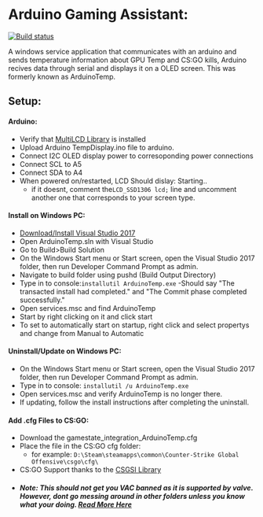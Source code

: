 # Arduino Gaming Assistant:
[![Build status](https://ci.appveyor.com/api/projects/status/1mwgon2hh7qqcg89?svg=true)](https://ci.appveyor.com/project/bman46/gpu-arduino-temp-monitor)

A windows service application that communicates with an arduino and sends temperature information about GPU Temp and CS:GO kills, Arduino recives data through serial and displays it on a OLED screen. This was formerly known as ArduinoTemp.
## Setup:
  #### Arduino:
  - Verify that [MultiLCD Library](https://github.com/stanleyhuangyc/MultiLCD) is installed
  - Upload Arduino TempDisplay.ino file to arduino.
  - Connect I2C OLED display power to corresoponding power connections
  - Connect SCL to A5
  - Connect SDA to A4
  - When powered on/restarted, LCD Should dislay: Starting..
    - if it doesnt, comment the``` LCD_SSD1306 lcd; ``` line and uncomment another one that corresponds to your screen type.
  #### Install on Windows PC:
  - [Download/Install Visual Studio 2017](https://www.visualstudio.com/downloads/)
  - Open ArduinoTemp.sln with Visual Studio
  - Go to Build>Build Solution
  - On the Windows Start menu or Start screen, open the Visual Studio 2017 folder, then run Developer Command Prompt as admin. 
  - Navigate to build folder using pushd (Build Output Directory) 
  - Type in to console:``` installutil ArduinoTemp.exe ```
    -Should say "The transacted install had completed." and "The Commit phase completed successfully."
  - Open services.msc and find ArduinoTemp
  - Start by right clicking on it and click start
  - To set to automatically start on startup, right click and select propertys and change from Manual to Automatic
   #### Uninstall/Update on Windows PC:
  - On the Windows Start menu or Start screen, open the Visual Studio 2017 folder, then run Developer Command Prompt as admin. 
  - Type in to console: ``` installutil /u ArduinoTemp.exe ```
  - Open services.msc and verify ArduinoTemp is no longer there.
  - If updating, follow the install instructions after completing the uninstall.
  #### Add .cfg Files to CS:GO:
  - Download the gamestate_integration_ArduinoTemp.cfg
  - Place the file in the CS:GO cfg folder:
    - for example: ```D:\Steam\steamapps\common\Counter-Strike Global Offensive\csgo\cfg\```
  - CS:GO Support thanks to the [CSGSI Library](https://github.com/rakijah/CSGSI)
  - ##### Note: This should not get you VAC banned as it is supported by valve. However, dont go messing around in other folders unless you know what your doing. [Read More Here](https://developer.valvesoftware.com/wiki/Counter-Strike:_Global_Offensive_Game_State_Integration)

